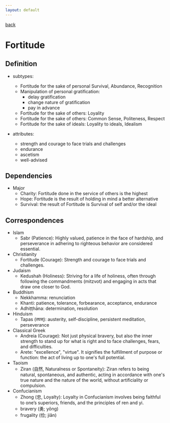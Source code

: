 ```yaml
---
layout: default
---
```

[back](./)

# Fortitude

## Definition

- subtypes:
    - Fortitude for the sake of personal Survival, Abundance, Recognition
    - Manipulation of personal gratification:
        - delay gratification
        - change nature of gratification
        - pay in advance
    - Fortitude for the sake of others: Loyality
    - Fortitude for the sake of others: Common Sense, Politeness, Respect
    - Fortitude for the sake of ideals: Loyality to ideals, Idealism

- attributes:
    - strength and courage to face trials and challenges
    - endurance
    - ascetism
    - well-advised

## Dependencies

- Major
    - Charity: Fortitude done in the service of others is the highest
    - Hope: Fortitude is the result of holding in mind a better alternative
    - Survival: the result of Fortitude is Survival of self and/or the ideal


## Correspondences

- Islam
    - Sabr (Patience): Highly valued, patience in the face of hardship, and perseverance in adhering to righteous behavior are considered essential.
- Christianity
    - Fortitude (Courage): Strength and courage to face trials and challenges.
- Judaism
    - Kedushah (Holiness): Striving for a life of holiness, often through following the commandments (mitzvot) and engaging in acts that draw one closer to God.
- Buddhism
    - Nekkhamma: renunciation
    - Khanti: patience, tolerance, forbearance, acceptance, endurance
    - Adhiṭṭhāna: determination, resolution
- Hinduism
    - Tapas (तपस्): austerity, self-discipline, persistent meditation, perseverance
- Classical Greek
    - Andreia (Courage): Not just physical bravery, but also the inner strength to stand up for what is right and to face challenges, fears, and difficulties.
    - Arete: "excellence", "virtue". It signifies the fulfillment of purpose or function: the act of living up to one's full potential.
- Taoism
    - Ziran (自然, Naturalness or Spontaneity): Ziran refers to being natural, spontaneous, and authentic, acting in accordance with one's true nature and the nature of the world, without artificiality or compulsion.
- Confucianism
    - Zhong (忠, Loyalty): Loyalty in Confucianism involves being faithful to one’s superiors, friends, and the principles of ren and yi.
    - bravery (勇; yǒng)
    - frugality (俭; jiǎn)
